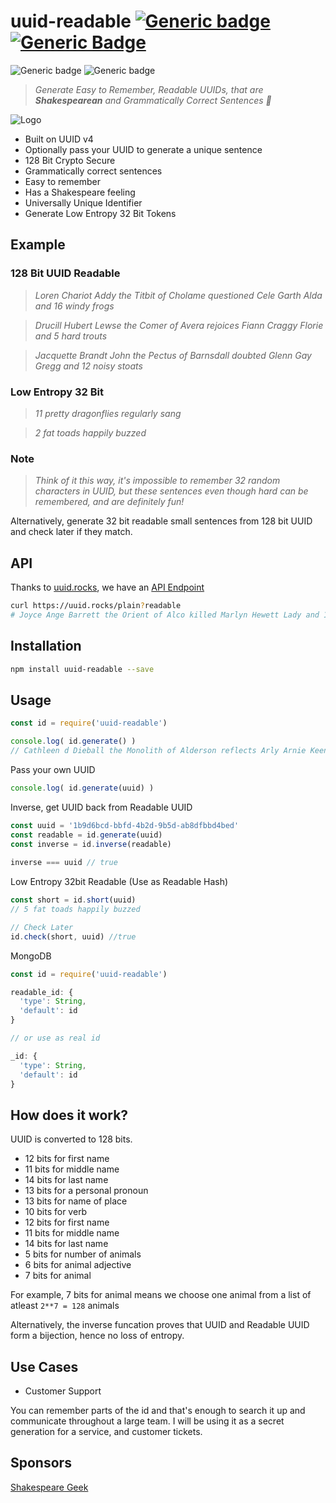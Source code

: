 # uuid-readable [![Generic badge](https://img.shields.io/twitter/follow/KarmakarDebdut?style=social)](https://twitter.com/KarmakarDebdut) [![Generic Badge](https://img.shields.io/twitter/url?style=social&url=https%3A%2F%2Fctt.ac%2F9y3cf)](https://ctt.ac/9y3cf)

![Generic badge](https://img.shields.io/badge/build-success-brightgreen.svg) ![Generic badge](https://img.shields.io/badge/tests-100%25-brightgreen.svg)

> _Generate Easy to Remember, Readable UUIDs, that are **Shakespearean** and Grammatically Correct Sentences 🥳_

![Logo](/assets/logo.png)

- Built on UUID v4
- Optionally pass your UUID to generate a unique sentence
- 128 Bit Crypto Secure
- Grammatically correct sentences
- Easy to remember
- Has a Shakespeare feeling
- Universally Unique Identifier
- Generate Low Entropy 32 Bit Tokens

## Example

### 128 Bit UUID Readable

> _Loren Chariot Addy the Titbit of Cholame questioned Cele Garth Alda and 16 windy frogs_

> _Drucill Hubert Lewse the Comer of Avera rejoices Fiann Craggy Florie and 5 hard trouts_

> _Jacquette Brandt John the Pectus of Barnsdall doubted Glenn Gay Gregg and 12 noisy stoats_

### Low Entropy 32 Bit

> _11 pretty dragonflies regularly sang_

> _2 fat toads happily buzzed_

### Note 

> _Think of it this way, it's impossible to remember 32 random characters in UUID, but these sentences even though hard can be remembered, and are definitely fun!_

Alternatively, generate 32 bit readable small sentences from 128 bit UUID and check later if they match.

## API

Thanks to [uuid.rocks](https://uuid.rocks), we have an [API Endpoint](https://uuid.rocks/plain?readable)

```sh
curl https://uuid.rocks/plain?readable
# Joyce Ange Barrett the Orient of Alco killed Marlyn Hewett Lady and 11 strong bulls
```

## Installation

```sh
npm install uuid-readable --save
```

## Usage

```js
const id = require('uuid-readable')

console.log( id.generate() )
// Cathleen d Dieball the Monolith of Alderson reflects Arly Arnie Keenan and 18 large ants
```

Pass your own UUID

```js
console.log( id.generate(uuid) )
```

Inverse, get UUID back from Readable UUID

```js
const uuid = '1b9d6bcd-bbfd-4b2d-9b5d-ab8dfbbd4bed'
const readable = id.generate(uuid)
const inverse = id.inverse(readable)
 
inverse === uuid // true
```

Low Entropy 32bit Readable (Use as Readable Hash)

```js
const short = id.short(uuid)
// 5 fat toads happily buzzed

// Check Later
id.check(short, uuid) //true
```

MongoDB

```js
const id = require('uuid-readable')

readable_id: {
  'type': String,
  'default': id
}

// or use as real id

_id: {
  'type': String,
  'default': id
}
```

## How does it work?

UUID is converted to 128 bits. 

- 12 bits for first name
- 11 bits for middle name
- 14 bits for last name
- 13 bits for a personal pronoun
- 13 bits for name of place
- 10 bits for verb
- 12 bits for first name
- 11 bits for middle name
- 14 bits for last name
- 5 bits for number of animals
- 6 bits for animal adjective
- 7 bits for animal

For example, 7 bits for animal means we choose one animal from a list of atleast `2**7 = 128` animals

Alternatively, the inverse funcation proves that UUID and Readable UUID form a bijection, hence no loss of entropy.

## Use Cases

- Customer Support

You can remember parts of the id and that's enough to search it up and communicate throughout a large team. I will be using it as a secret generation for a service, and customer tickets.

## Sponsors

[Shakespeare Geek](http://www.shakespearegeek.com)

